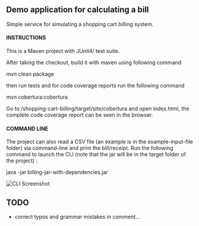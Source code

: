 Demo application for calculating a bill
-----------------------------
Simple service for simulating a shopping cart billing system.

#### INSTRUCTIONS 
This is a Maven project with JUnit4/ test suite.

After taking the checkout, build it with maven using following command

mvn clean package

then run tests and for code coverage reports run the following command

mvn cobertura:cobertura 

Go to <workspace>/shopping-cart-billing/target/site/cobertura and open index.html, the complete code coverage report can be seen in the browser.

#### COMMAND LINE
The project can also read a CSV file (an example is in the example-input-file folder) via command-line and print the bill/receipt. 
Run the following command to launch the CLI (note that the jar will be in the target folder of the project) : 

java -jar billing-jar-with-dependencies.jar <CSV input file path>

![CLI Screenshot](http://i.imgur.com/2gE79kX.pngg "CLI Screenshot")


TODO
-----------------------------
* correct typos and grammar mistakes in comment... 
 